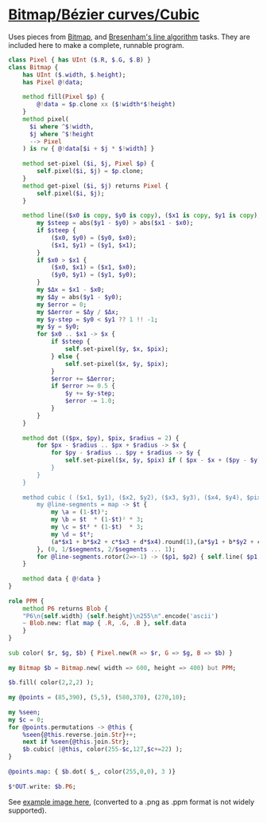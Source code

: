 [1]: https://rosettacode.org/wiki/Bitmap/Bézier_curves/Cubic

# [Bitmap/Bézier curves/Cubic][1]

Uses pieces from [ Bitmap](https://rosettacode.org/wiki/Bitmap#Perl_6), and [ Bresenham's line algorithm](https://rosettacode.org/wiki/Bitmap/Bresenham%27s_line_algorithm#Perl_6) tasks. They are included here to make a complete, runnable program.

```raku
class Pixel { has UInt ($.R, $.G, $.B) }
class Bitmap {
    has UInt ($.width, $.height);
    has Pixel @!data;
 
    method fill(Pixel $p) {
        @!data = $p.clone xx ($!width*$!height)
    }
    method pixel(
	  $i where ^$!width,
	  $j where ^$!height
	  --> Pixel
    ) is rw { @!data[$i + $j * $!width] }
 
    method set-pixel ($i, $j, Pixel $p) {
        self.pixel($i, $j) = $p.clone;
    }
    method get-pixel ($i, $j) returns Pixel {
	    self.pixel($i, $j);
    }
 
    method line(($x0 is copy, $y0 is copy), ($x1 is copy, $y1 is copy), $pix) {
        my $steep = abs($y1 - $y0) > abs($x1 - $x0);
        if $steep {
            ($x0, $y0) = ($y0, $x0);
            ($x1, $y1) = ($y1, $x1);
        }
        if $x0 > $x1 {
            ($x0, $x1) = ($x1, $x0);
            ($y0, $y1) = ($y1, $y0);
        }
        my $Δx = $x1 - $x0;
        my $Δy = abs($y1 - $y0);
        my $error = 0;
        my $Δerror = $Δy / $Δx;
        my $y-step = $y0 < $y1 ?? 1 !! -1;
        my $y = $y0;
        for $x0 .. $x1 -> $x {
            if $steep {
                self.set-pixel($y, $x, $pix);
            } else {
                self.set-pixel($x, $y, $pix);
            }
            $error += $Δerror;
            if $error >= 0.5 {
                $y += $y-step;
                $error -= 1.0;
            }
        }
    }
 
    method dot (($px, $py), $pix, $radius = 2) {
        for $px - $radius .. $px + $radius -> $x {
            for $py - $radius .. $py + $radius -> $y {
                self.set-pixel($x, $y, $pix) if ( $px - $x + ($py - $y) * i ).abs <= $radius;
            }
        }
    }
 
    method cubic ( ($x1, $y1), ($x2, $y2), ($x3, $y3), ($x4, $y4), $pix, $segments = 30 ) {
        my @line-segments = map -> $t {
            my \a = (1-$t)³;
            my \b = $t  * (1-$t)² * 3;
            my \c = $t² * (1-$t)  * 3;
            my \d = $t³;
            (a*$x1 + b*$x2 + c*$x3 + d*$x4).round(1),(a*$y1 + b*$y2 + c*$y3 + d*$y4).round(1)
        }, (0, 1/$segments, 2/$segments ... 1);
        for @line-segments.rotor(2=>-1) -> ($p1, $p2) { self.line( $p1, $p2, $pix) };
    }
 
    method data { @!data }
}
 
role PPM {
    method P6 returns Blob {
	"P6\n{self.width} {self.height}\n255\n".encode('ascii')
	~ Blob.new: flat map { .R, .G, .B }, self.data
    }
}
 
sub color( $r, $g, $b) { Pixel.new(R => $r, G => $g, B => $b) }
 
my Bitmap $b = Bitmap.new( width => 600, height => 400) but PPM;
 
$b.fill( color(2,2,2) );
 
my @points = (85,390), (5,5), (580,370), (270,10);
 
my %seen;
my $c = 0;
for @points.permutations -> @this {
    %seen{@this.reverse.join.Str}++;
    next if %seen{@this.join.Str};
    $b.cubic( |@this, color(255-$c,127,$c+=22) );
}
 
@points.map: { $b.dot( $_, color(255,0,0), 3 )}
 
$*OUT.write: $b.P6;
```


See [example image here](https://github.com/thundergnat/rc/blob/master/img/Bezier-cubic-perl6.png), (converted to a .png as .ppm format is not widely supported).